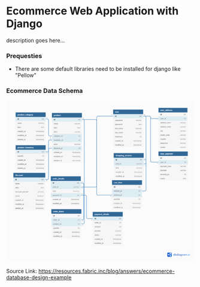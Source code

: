 # Ecommerce Web Application with Django

description goes here...

### Prequesties

- There are some default libraries need to be installed for django like "Pellow"

### Ecommerce Data Schema

![database schema](./public/ecommerce-schema.webp)

Source Link: https://resources.fabric.inc/blog/answers/ecommerce-database-design-example
